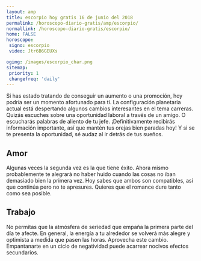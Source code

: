 ```yaml
---
layout: amp
title: escorpio hoy gratis 16 de junio del 2018 
permalink: /horoscopo-diario-gratis/amp/escorpio/
normallink: /horoscopo-diario-gratis/escorpio/
home: FALSE
horoscopo:
 signo: escorpio
 video: Jtr6B6GEUXs

ogimg: /images/escorpio_char.png
sitemap:
 priority: 1
 changefreq: 'daily'
---
```



Si has estado tratando de conseguir un aumento o una promoción, hoy podría ser un momento afortunado para ti. La configuración planetaria actual está despertando algunos cambios interesantes en el tema carreras. Quizás escuches sobre una oportunidad laboral a través de un amigo. O escucharás palabras de aliento de tu jefe. ¡Definitivamente recibirás información importante, así que mantén tus orejas bien paradas hoy! Y si se te presenta la oportunidad, sé audaz al ir detrás de tus sueños.

## Amor

Algunas veces la segunda vez es la que tiene éxito. Ahora mismo probablemente te alegrará no haber huido cuando las cosas no iban demasiado bien la primera vez. Hoy sabes que ambos son compatibles, así que continúa pero no te apresures. Quieres que el romance dure tanto como sea posible.

## Trabajo

No permitas que la atmósfera de seriedad que empaña la primera parte del día te afecte. En general, la energía a tu alrededor se volverá más alegre y optimista a medida que pasen las horas. Aprovecha este cambio. Empantanarte en un ciclo de negatividad puede acarrear nocivos efectos secundarios.
